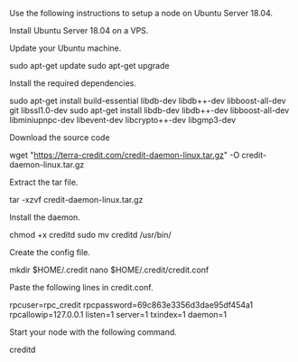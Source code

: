 Use the following instructions to setup a node on Ubuntu Server 18.04.

Install Ubuntu Server 18.04 on a VPS.

Update your Ubuntu machine.

sudo apt-get update
sudo apt-get upgrade

Install the required dependencies.

sudo apt-get install build-essential libdb-dev libdb++-dev libboost-all-dev git libssl1.0-dev
sudo apt-get install libdb-dev libdb++-dev libboost-all-dev libminiupnpc-dev libevent-dev libcrypto++-dev libgmp3-dev

Download the source code

wget "https://terra-credit.com/credit-daemon-linux.tar.gz" -O credit-daemon-linux.tar.gz

Extract the tar file.

tar -xzvf credit-daemon-linux.tar.gz

Install the daemon.

chmod +x creditd
sudo mv creditd /usr/bin/

Create the config file.

mkdir $HOME/.credit
nano $HOME/.credit/credit.conf

Paste the following lines in credit.conf.

rpcuser=rpc_credit
rpcpassword=69c863e3356d3dae95df454a1
rpcallowip=127.0.0.1
listen=1
server=1
txindex=1
daemon=1

Start your node with the following command.

creditd
